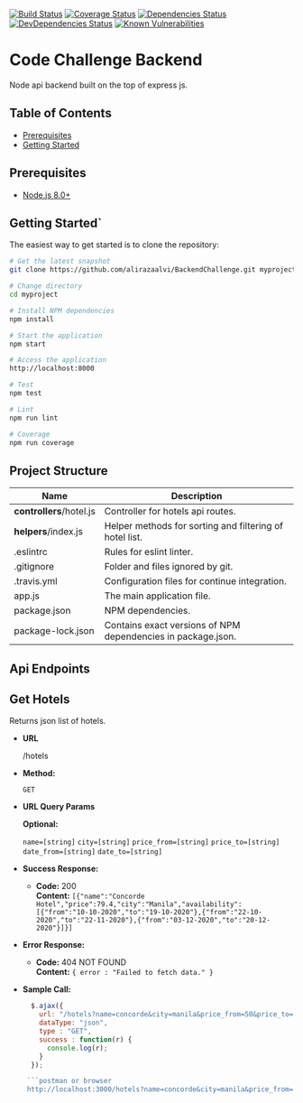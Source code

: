 [![Build Status](https://travis-ci.org/alirazaalvi/BackendChallenge.svg?branch=master)](https://travis-ci.org/alirazaalvi/BackendChallenge)
[![Coverage Status](https://coveralls.io/repos/github/alirazaalvi/BackendChallenge/badge.svg?branch=master)](https://coveralls.io/github/alirazaalvi/BackendChallenge?branch=master)
[![Dependencies Status](https://david-dm.org/alirazaalvi/BackendChallenge.svg)](https://david-dm.org/alirazaalvi/BackendChallenge)
[![DevDependencies Status](https://david-dm.org/alirazaalvi/BackendChallenge/dev-status.svg)](https://david-dm.org/alirazaalvi/BackendChallenge#info=devDependencies)
[![Known Vulnerabilities](https://snyk.io/test/github/alirazaalvi/backendchallenge/badge.svg)](https://snyk.io/test/github/alirazaalvi/backendchallenge)

# Code Challenge Backend
Node api backend built on the top of express js.

Table of Contents
-----------------

- [Prerequisites](#prerequisites)
- [Getting Started](#getting-started)

Prerequisites
-------------
- [Node.js 8.0+](http://nodejs.org)

Getting Started`
---------------

The easiest way to get started is to clone the repository:
```bash
# Get the latest snapshot
git clone https://github.com/alirazaalvi/BackendChallenge.git myproject

# Change directory
cd myproject

# Install NPM dependencies
npm install

# Start the application
npm start

# Access the application
http://localhost:8000

# Test
npm test

# Lint
npm run lint

# Coverage
npm run coverage
```

Project Structure
-----------------

| Name                               | Description                                                  |
| ---------------------------------- | ------------------------------------------------------------ |
| **controllers**/hotel.js             | Controller for hotels api routes.              |
| **helpers**/index.js         | Helper methods for sorting and filtering of hotel list.                                 |
| .eslintrc                          | Rules for eslint linter.                                     |
| .gitignore                         | Folder and files ignored by git.                             |
| .travis.yml                        | Configuration files for continue integration.                |
| app.js                             | The main application file.                                   |
| package.json                       | NPM dependencies.                                            |
| package-lock.json                  | Contains exact versions of NPM dependencies in package.json. |

Api Endpoints
-----------------
 **Get Hotels**
----
  Returns json list of hotels.

* **URL**

  /hotels

* **Method:**

  `GET`

*  **URL Query Params**

   **Optional:**

   `name=[string]`
   `city=[string]`
   `price_from=[string]`
   `price_to=[string]`
   `date_from=[string]`
   `date_to=[string]`

* **Success Response:**

  * **Code:** 200 <br />
    **Content:** `[{"name":"Concorde Hotel","price":79.4,"city":"Manila","availability":[{"from":"10-10-2020","to":"19-10-2020"},{"from":"22-10-2020","to":"22-11-2020"},{"from":"03-12-2020","to":"20-12-2020"}]}]`

* **Error Response:**

  * **Code:** 404 NOT FOUND <br />
    **Content:** `{ error : "Failed to fetch data." }`

* **Sample Call:**

  ```javascript
    $.ajax({
      url: "/hotels?name=concorde&city=manila&price_from=50&price_to=100&date_from=10-10-2019&date_to=10-10-2022",
      dataType: "json",
      type : "GET",
      success : function(r) {
        console.log(r);
      }
    });

   ```postman or browser
   http://localhost:3000/hotels?name=concorde&city=manila&price_from=50&price_to=100&date_from=10-10-2019&date_to=10-10-2022